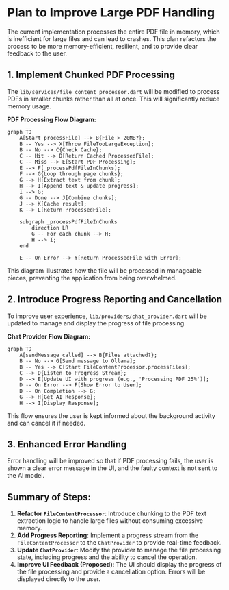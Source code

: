 # Plan to Improve Large PDF Handling

The current implementation processes the entire PDF file in memory, which is inefficient for large files and can lead to crashes. This plan refactors the process to be more memory-efficient, resilient, and to provide clear feedback to the user.

## 1. Implement Chunked PDF Processing

The `lib/services/file_content_processor.dart` will be modified to process PDFs in smaller chunks rather than all at once. This will significantly reduce memory usage.

**PDF Processing Flow Diagram:**

```mermaid
graph TD
    A[Start processFile] --> B{File > 20MB?};
    B -- Yes --> X[Throw FileTooLargeException];
    B -- No --> C{Check Cache};
    C -- Hit --> D[Return Cached ProcessedFile];
    C -- Miss --> E[Start PDF Processing];
    E --> F[_processPdfFileInChunks];
    F --> G{Loop through page chunks};
    G --> H[Extract text from chunk];
    H --> I[Append text & update progress];
    I --> G;
    G -- Done --> J[Combine chunks];
    J --> K[Cache result];
    K --> L[Return ProcessedFile];

    subgraph _processPdfFileInChunks
        direction LR
        G -- For each chunk --> H;
        H --> I;
    end

    E -- On Error --> Y[Return ProcessedFile with Error];
```

This diagram illustrates how the file will be processed in manageable pieces, preventing the application from being overwhelmed.

## 2. Introduce Progress Reporting and Cancellation

To improve user experience, `lib/providers/chat_provider.dart` will be updated to manage and display the progress of file processing.

**Chat Provider Flow Diagram:**

```mermaid
graph TD
    A[sendMessage called] --> B{Files attached?};
    B -- No --> G[Send message to Ollama];
    B -- Yes --> C[Start FileContentProcessor.processFiles];
    C --> D{Listen to Progress Stream};
    D --> E[Update UI with progress (e.g., 'Processing PDF 25%')];
    D -- On Error --> F[Show Error to User];
    D -- On Completion --> G;
    G --> H[Get AI Response];
    H --> I[Display Response];
```

This flow ensures the user is kept informed about the background activity and can cancel it if needed.

## 3. Enhanced Error Handling

Error handling will be improved so that if PDF processing fails, the user is shown a clear error message in the UI, and the faulty context is not sent to the AI model.

## Summary of Steps:

1.  **Refactor `FileContentProcessor`**: Introduce chunking to the PDF text extraction logic to handle large files without consuming excessive memory.
2.  **Add Progress Reporting**: Implement a progress stream from the `FileContentProcessor` to the `ChatProvider` to provide real-time feedback.
3.  **Update `ChatProvider`**: Modify the provider to manage the file processing state, including progress and the ability to cancel the operation.
4.  **Improve UI Feedback (Proposed)**: The UI should display the progress of the file processing and provide a cancellation option. Errors will be displayed directly to the user.